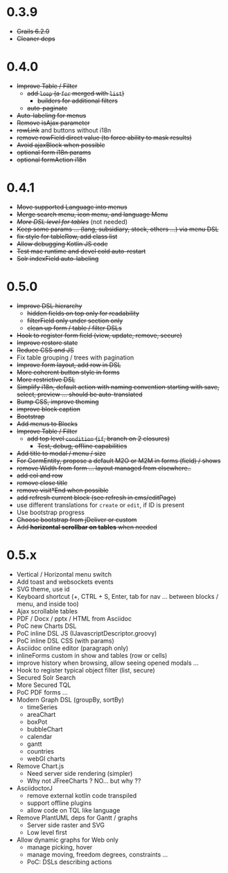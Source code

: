 # 0.3.9

- ~~Grails 6.2.0~~
- ~~Cleaner deps~~

# 0.4.0

- ~~Improve Table / Filter~~
  - ~~add `loop` (a `for` merged with `list`)~~
    - ~~builders for additional filters~~
  - ~~auto-paginate~~
- ~~Auto-labeling for menus~~ 
- ~~Remove isAjax parameter~~
- ~~rowLink~~ and buttons without i18n
- ~~remove rowField direct value (to force ability to mask results)~~
- ~~Avoid ajaxBlock when possible~~
- ~~optional form i18n params~~
- ~~optional formAction i18n~~

# 0.4.1

- ~~Move supported Language into menus~~
- ~~Merge search menu, icon menu, and language Menu~~
- _~~More DSL level for tables~~_ (not needed)
- ~~Keep some params ... (lang, subsidiary, stock, others ...) via menu DSL~~
- ~~fix style for tableRow, add class list~~
- ~~Allow debugging Kotlin JS code~~ 
- ~~Test mac runtime and devel cold auto-restart~~
- ~~Solr indexField auto-labeling~~

# 0.5.0

- ~~Improve DSL hierarchy~~
  - ~~hidden fields on top only for readability~~
  - ~~filterField only under section only~~
  - ~~clean up form / table / filter DSLs~~
- ~~Hook to register form field (view, update, remove, secure)~~
- ~~Improve restore state~~
- ~~Reduce CSS and JS~~
- Fix table grouping / trees with pagination
- ~~Improve form layout, add row in DSL~~
- ~~More coherent button style in forms~~
- ~~More restrictive DSL~~
- ~~Simplify i18n, default action with naming convention starting with save, select, preview ... should be auto-translated~~
- ~~Bump CSS, improve theming~~
- ~~improve block caption~~
- ~~Bootstrap~~
- ~~Add menus to Blocks~~
- ~~Improve Table / Filter~~
  - ~~add top level `condition` (`if`, branch on 2 closures)~~
    - ~~Test, debug, offline capabilities~~
- ~~Add title to modal / menu / size~~
- ~~For GormEntity, propose a default M2O or M2M in forms (field) / shows~~
- ~~remove Width from form ... layout managed from elsewhere..~~ 
- ~~add col and row~~
- ~~remove close title~~
- ~~remove visit*End when possible~~
- ~~add refresh current block (see refresh in cms/editPage)~~
- use different translations for `create` or `edit`, if ID is present
- Use bootstrap progress
- ~~Choose bootstrap from jDeliver or custom~~
- ~~Add **horizontal scrollbar on tables** when needed~~

# 0.5.x

- Vertical / Horizontal menu switch
- Add toast and websockets events
- SVG theme, use id
- Keyboard shortcut (+, CTRL + S, Enter, tab for nav ... between blocks / menu, and inside too)
- Ajax scrollable tables
- PDF / Docx / pptx / HTML from Asciidoc
- PoC new Charts DSL
- PoC inline DSL JS (IJavascriptDescriptor.groovy)
- PoC inline DSL CSS (with params)
- Asciidoc online editor (paragraph only)
- inlineForms custom in show and tables (row or cells)
- improve history when browsing, allow seeing opened modals ...
- Hook to register typical object filter (list, secure)
- Secured Solr Search
- More Secured TQL
- PoC PDF forms ...
- Modern Graph DSL (groupBy, sortBy)
  - timeSeries
  - areaChart
  - boxPot
  - bubbleChart
  - calendar
  - gantt
  - countries
  - webGl charts
- Remove Chart.js
  - Need server side rendering (simpler)
  - Why not JFreeCharts ? NO... but why ??
- AsciidoctorJ
  - remove external kotlin code transpiled
  - support offline plugins
  - allow code on TQL like language
- Remove PlantUML deps for Gantt / graphs
  - Server side raster and SVG
  - Low level first
- Allow dynamic graphs for Web only
  - manage picking, hover
  - manage moving, freedom degrees, constraints ...
  - PoC: DSLs describing actions